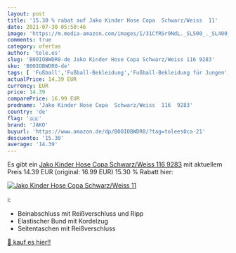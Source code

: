 ```yaml
---
layout: post
title: '15.30 % rabat auf Jako Kinder Hose Copa  Schwarz/Weiss  11'
date: 2021-07-30 05:50:46
image: 'https://m.media-amazon.com/images/I/31CfRSr9NdL._SL500_._SL400_.jpg'
comments: true
category: ofertas
author: 'tole.es'
slug: 'B00IOBWDR0-de Jako Kinder Hose Copa Schwarz/Weiss 116 9283'
sku: 'B00IOBWDR0-de'
tags: [ 'Fußball','Fußball-Bekleidung','Fußball-Bekleidung für Jungen','Fußball-Hosen für Jungen','Sport','Sport & Freizeit','Sportausrüstung & -bekleidung','jako', ]
actualPrice: 14.39 EUR
currency: EUR
price: 14.39
comparePrice: 16.99 EUR
prodname: 'Jako Kinder Hose Copa  Schwarz/Weiss  116  9283'
country: 'de'
flag: '🇩🇪'
brand: 'JAKO'
buyurl: 'https://www.amazon.de/dp/B00IOBWDR0/?tag=tolees0ca-21'
descuento: '15.30'
average: '14.39'
---
```


Es gibt ein [Jako Kinder Hose Copa  Schwarz/Weiss  116  9283](https://www.amazon.de/dp/B00IOBWDR0/?tag=tolees0ca-21) mit aktuellem Preis 14.39 EUR (original: 16.99 EUR) 15.30 % Rabatt hier:

[![Jako Kinder Hose Copa  Schwarz/Weiss  11](https://m.media-amazon.com/images/I/31CfRSr9NdL._SL500_._SL400_.jpg)](https://www.amazon.de/dp/B00IOBWDR0/?tag=tolees0ca-21)

ℹ️:

- Beinabschluss mit Reißverschluss und Ripp
- Elastischer Bund mit Kordelzug
- Seitentaschen mit Reißverschluss

[🛒 kauf es hier!!](https://www.amazon.de/dp/B00IOBWDR0/?tag=tolees0ca-21)
